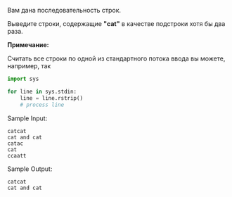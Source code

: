 Вам дана последовательность строк.

Выведите строки, содержащие **"cat"** в качестве подстроки хотя бы два раза.

**Примечание:**

Считать все строки по одной из стандартного потока ввода вы можете, например, так

```python
import sys

for line in sys.stdin:
    line = line.rstrip()
    # process line
```

Sample Input:
```commandline
catcat
cat and cat
catac
cat
ccaatt
```

Sample Output:
```commandline
catcat
cat and cat
```
